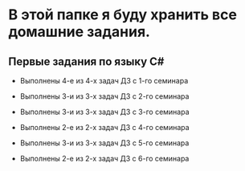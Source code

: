 # В этой папке я буду хранить все домашние задания. 

## Первые задания по языку С#

* Выполнены 4-е из 4-х задач ДЗ с 1-го семинара

* Выполнены 3-и из 3-х задач ДЗ с 2-го семинара

* Выполнены 3-и из 3-х задач ДЗ с 3-го семинара

* Выполнены 2-е из 2-х задач ДЗ с 4-го семинара

* Выполнены 3-и из 3-х задач ДЗ с 5-го семинара

* Выполнены 2-е из 2-х задач ДЗ с 6-го семинара
